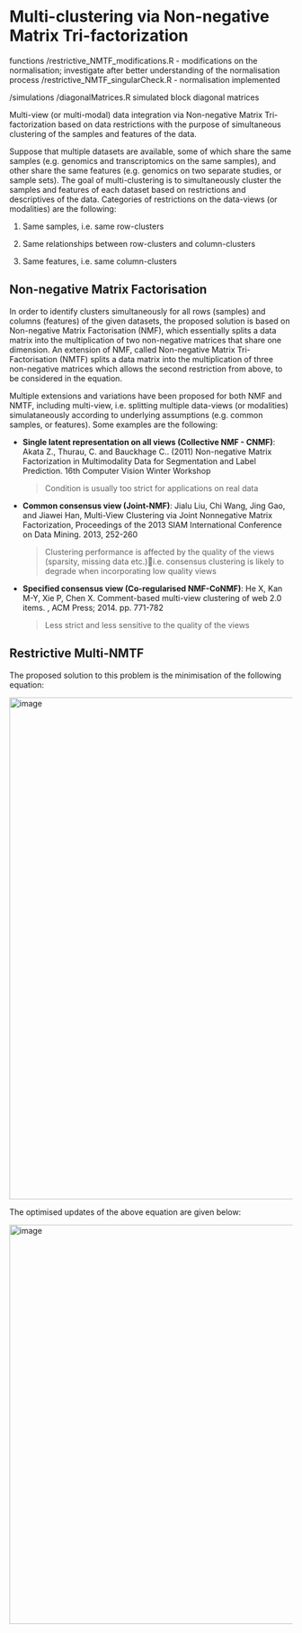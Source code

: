 # Multi-clustering via Non-negative Matrix Tri-factorization

functions
/restrictive_NMTF_modifications.R - modifications on the normalisation; investigate after better understanding of the normalisation process
/restrictive_NMTF_singularCheck.R - normalisation implemented

/simulations
/diagonalMatrices.R   simulated block diagonal matrices

Multi-view (or multi-modal) data integration via Non-negative Matrix Tri-factorization based on data restrictions with the purpose of simultaneous clustering of the samples and features of the data.

Suppose that multiple datasets are available, some of which share the same samples (e.g. genomics and transcriptomics on the same samples), and other share the same features (e.g. genomics on two separate studies, or sample sets). The goal of multi-clustering is to simultaneously cluster the samples and features of each dataset based on restrictions and descriptives of the data. Categories of restrictions on the data-views (or modalities) are the following:

1. Same samples, i.e. same row-clusters

2. Same relationships between row-clusters and column-clusters

3. Same features, i.e. same column-clusters

## Non-negative Matrix Factorisation

In order to identify clusters simultaneously for all rows (samples) and columns (features) of the given datasets, the proposed solution is based on Non-negative Matrix Factorisation (NMF), which essentially splits a data matrix into the multiplication of two non-negative matrices that share one dimension. An extension of NMF, called Non-negative Matrix Tri-Factorisation (NMTF) splits a data matrix into the multiplication of three non-negative matrices which allows the second restriction from above, to be considered in the equation. 

Multiple extensions and variations have been proposed for both NMF and NMTF, including multi-view, i.e. splitting multiple data-views (or modalities) simulataneously according to underlying assumptions (e.g. common samples, or features). Some examples are the following:

- **Single latent representation on all views (Collective NMF - CNMF)**:  Akata Z.,  Thurau, C. and Bauckhage C.. (2011) Non-negative Matrix Factorization in Multimodality Data for Segmentation and Label Prediction. 16th Computer Vision Winter Workshop
  > Condition is usually too strict for applications on real data

- **Common consensus view (Joint-NMF)**: Jialu Liu, Chi Wang, Jing Gao, and Jiawei Han, Multi-View Clustering via Joint Nonnegative Matrix Factorization, Proceedings of the 2013 SIAM International Conference on Data Mining. 2013, 252-260
  > Clustering performance is affected by the quality of the views (sparsity, missing data etc.)i.e. consensus clustering is likely to degrade when incorporating low quality views

- **Specified consensus view (Co-regularised NMF-CoNMF)**: He X, Kan M-Y, Xie P, Chen X. Comment-based multi-view clustering of web 2.0 items. , ACM Press; 2014. pp. 771-782
  > Less strict and less sensitive to the quality of the views

## Restrictive Multi-NMTF

The proposed solution to this problem is the minimisation of the following equation:

<img width="891" alt="image" src="https://user-images.githubusercontent.com/45739717/210072155-69e2fde4-d1c7-44bb-a0ab-f57139ecf11d.png">

The optimised updates of the above equation are given below:

<img width="709" alt="image" src="https://user-images.githubusercontent.com/45739717/210073750-60bdfee1-f5de-4853-a48c-6e08ec0febb8.png">

